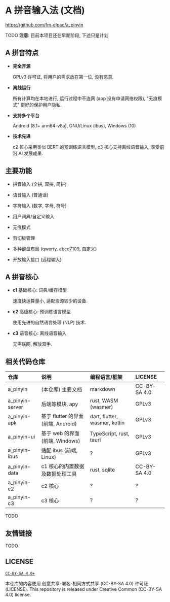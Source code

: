 # A 拼音输入法 (文档)

<https://github.com/fm-elpac/a_pinyin>

TODO **注意**: 目前本项目还在早期阶段, 下述只是计划.

## A 拼音特点

- **完全开源**

  GPLv3 许可证, 将用户的需求放在第一位, 没有恶意.

- **离线运行**

  所有计算均在本地进行, 运行过程中不连网 (app 没有申请网络权限),
  "无痕模式" 更好的保护用户隐私.

- **支持多个平台**

  Android (8.1+ arm64-v8a), GNU/Linux (ibus), Windows (10)

- **技术先进**

  c2 核心采用类似 BERT 的预训练语言模型, c3 核心支持离线语音输入,
  享受前沿 AI 发展成果.

## 主要功能

- 拼音输入 (全拼, 双拼, 简拼)

- 语音输入 (普通话)

- 字符输入 (数字, 字母, 符号)

- 用户词典/自定义输入

- 无痕模式

- 剪切板管理

- 多种键盘布局 (qwerty, abcd7109, 自定义)

- 开放输入接口 (远程输入)

## A 拼音核心

- **c1** 基础核心: 词典/缓存模型

  速度快运算量小, 适配资源较少的设备.

- **c2** 高级核心: 预训练语言模型

  使用先进的自然语言处理 (NLP) 技术.

- **c3** 语音核心: 离线语音输入

  无需联网, 解放双手.

## 相关代码仓库

| 仓库            | 说明                                | 编程语言/框架                 | LICENSE      |
| :-------------- | :---------------------------------- | :---------------------------- | :----------- |
| a_pinyin        | (本仓库) 主要文档                   | markdown                      | CC-BY-SA 4.0 |
| a_pinyin-server | 后端等模块, apy                     | rust, WASM (wasmer)           | GPLv3        |
| a_pinyin-apk    | 基于 flutter 的界面 (前端, Android) | dart, flutter, wasmer, kotlin | GPLv3        |
| a_pinyin-ui     | 基于 web 的界面 (前端, Windows)     | TypeScript, rust, tauri       | GPLv3        |
| a_pinyin-ibus   | 适配 ibus (前端, Linux)             | ?                             | GPLv3        |
| a_pinyin-data   | c1 核心的内置数据及数据处理工具     | rust, sqlite                  | CC-BY-SA 4.0 |
| a_pinyin-c2     | c2 核心                             | ?                             | ?            |
| a_pinyin-c3     | c3 核心                             | ?                             | ?            |

TODO

## 友情链接

TODO

## LICENSE

[`CC-BY-SA 4.0+`](https://creativecommons.org/licenses/by-sa/4.0/)

本仓库的内容使用 创意共享-署名-相同方式共享 (CC-BY-SA 4.0) 许可证 (LICENSE).
This repository is released under Creative Common (CC-BY-SA 4.0) license.
